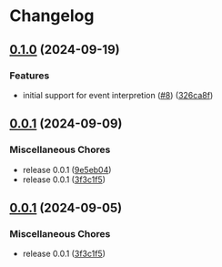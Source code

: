# Changelog

## [0.1.0](https://github.com/onomondo/node-lksctp/compare/v0.0.1...v0.1.0) (2024-09-19)


### Features

* initial support for event interpretion ([#8](https://github.com/onomondo/node-lksctp/issues/8)) ([326ca8f](https://github.com/onomondo/node-lksctp/commit/326ca8f78abb88cfc34d4745a1454eac5b24f0ed))

## [0.0.1](https://github.com/onomondo/node-lksctp/compare/v0.0.1...v0.0.1) (2024-09-09)


### Miscellaneous Chores

* release 0.0.1 ([9e5eb04](https://github.com/onomondo/node-lksctp/commit/9e5eb04ab801350e8d6c88fc8994cd5f05df5a48))
* release 0.0.1 ([3f3c1f5](https://github.com/onomondo/node-lksctp/commit/3f3c1f55dbf9e94f2e75620f02e18aefa4f9ebb2))

## [0.0.1](https://github.com/onomondo/node-lksctp/compare/v0.0.1...v0.0.1) (2024-09-05)


### Miscellaneous Chores

* release 0.0.1 ([3f3c1f5](https://github.com/onomondo/node-lksctp/commit/3f3c1f55dbf9e94f2e75620f02e18aefa4f9ebb2))
